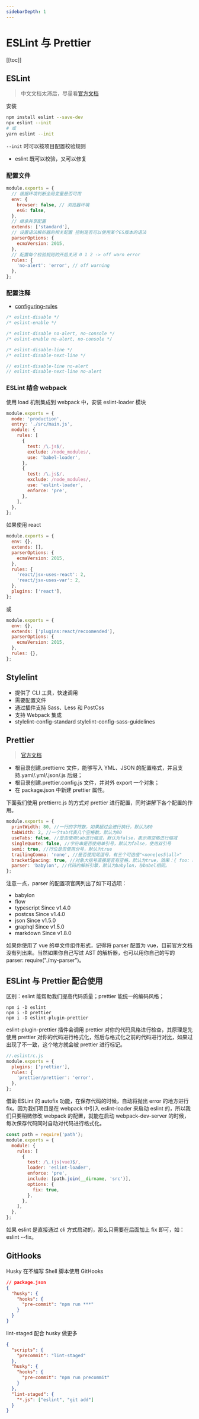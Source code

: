 ```yaml
---
sidebarDepth: 1
---
```


# ESLint 与 Prettier

[[toc]]

## ESLint

> 中文文档太滞后，尽量看[官方文档 ](https://eslint.org/docs/user-guide/getting-started)

安装

```bash
npm install eslint --save-dev
npx eslint --init
# 或
yarn eslint --init
```

`--init` 时可以按项目配置校验规则

- eslint 既可以校验，又可以修复

### 配置文件

```js
module.exports = {
  // 根据环境判断全局变量是否可用
  env: {
    browser: false, // 浏览器环境
    es6: false,
  },
  // 继承共享配置
  extends: ['standard'],
  // 设置语法解析器的相关配置 控制是否可以使用某个ES版本的语法
  parserOptions: {
    ecmaVersion: 2015,
  },
  // 配置每个校验规则的开启关闭 0 1 2 -> off warn error
  rules: {
    'no-alert': 'error', // off warning
  },
};
```

### 配置注释

- [configuring-rules](http://eslint.cn/docs/user-guide/configuring#configuring-rules)

```js
/* eslint-disable */
/* eslint-enable */

/* eslint-disable no-alert, no-console */
/* eslint-enable no-alert, no-console */

/* eslint-disable-line */
/* eslint-disable-next-line */

// eslint-disable-line no-alert
// eslint-disable-next-line no-alert
```

### ESLint 结合 webpack

使用 load 机制集成到 webpack 中，安装 eslint-loader 模块

```js
module.exports = {
  mode: 'production',
  entry: './src/main.js',
  module: {
    rules: [
      {
        test: /\.js$/,
        exclude: /node_modules/,
        use: 'babel-loader',
      },
      {
        test: /\.js$/,
        exclude: /node_modules/,
        use: 'eslint-loader',
        enforce: 'pre',
      },
    ],
  },
};
```

如果使用 react

```js
module.exports = {
  env: {},
  extends: [],
  parserOptions: {
    ecmaVersion: 2015,
  },
  rules: {
    'react/jsx-uses-react': 2,
    'react/jsx-uses-var': 2,
  },
  plugins: ['react'],
};
```

或

```js
module.exports = {
  env: {},
  extends: ['plugins:react/recoomended'],
  parserOptions: {
    ecmaVersion: 2015,
  },
  rules: {},
};
```

## Stylelint

- 提供了 CLI 工具，快速调用
- 需要配置文件
- 通过插件支持 Sass、Less 和 PostCss
- 支持 Webpack 集成
- stylelint-config-standard stylelint-config-sass-guidelines

## Prettier

> [官方文档](https://prettier.io/docs/en/index.html)

- 根目录创建.prettierrc 文件，能够写入 YML、JSON 的配置格式，并且支持.yaml/.yml/.json/.js 后缀；
- 根目录创建.prettier.config.js 文件，并对外 export 一个对象；
- 在 package.json 中新建 prettier 属性。

下面我们使用 prettierrc.js 的方式对 prettier 进行配置，同时讲解下各个配置的作用。

```js
module.exports = {
  printWidth: 80, //一行的字符数，如果超过会进行换行，默认为80
  tabWidth: 2, //一个tab代表几个空格数，默认为80
  useTabs: false, //是否使用tab进行缩进，默认为false，表示用空格进行缩减
  singleQuote: false, //字符串是否使用单引号，默认为false，使用双引号
  semi: true, //行位是否使用分号，默认为true
  trailingComma: 'none', //是否使用尾逗号，有三个可选值"<none|es5|all>"
  bracketSpacing: true, //对象大括号直接是否有空格，默认为true，效果：{ foo: bar }
  parser: 'babylon', //代码的解析引擎，默认为babylon，与babel相同。
};
```

注意一点，parser 的配置项官网列出了如下可选项：

- babylon
- flow
- typescript Since v1.4.0
- postcss Since v1.4.0
- json Since v1.5.0
- graphql Since v1.5.0
- markdown Since v1.8.0

如果你使用了 vue 的单文件组件形式，记得将 parser 配置为 vue，目前官方文档没有列出来。当然如果你自己写过 AST 的解析器，也可以用你自己的写的 parser: require("./my-parser")。

## ESLint 与 Prettier 配合使用

区别：eslint 能帮助我们提高代码质量；prettier 能统一的编码风格；

```
npm i -D eslint
npm i -D prettier
npm i -D eslint-plugin-prettier
```

eslint-plugin-prettier 插件会调用 prettier 对你的代码风格进行检查，其原理是先使用 prettier 对你的代码进行格式化，然后与格式化之前的代码进行对比，如果过出现了不一致，这个地方就会被 prettier 进行标记。

```js
//.eslintrc.js
module.exports = {
  plugins: ['prettier'],
  rules: {
    'prettier/prettier': 'error',
  },
};
```

借助 ESLint 的 autofix 功能，在保存代码的时候，自动将抛出 error 的地方进行 fix。因为我们项目是在 webpack 中引入 eslint-loader 来启动 eslint 的，所以我们只要稍微修改 webpack 的配置，就能在启动 webpack-dev-server 的时候，每次保存代码同时自动对代码进行格式化。

```js
const path = require('path');
module.exports = {
  module: {
    rules: [
      {
        test: /\.(js|vue)$/,
        loader: 'eslint-loader',
        enforce: 'pre',
        include: [path.join(__dirname, 'src')],
        options: {
          fix: true,
        },
      },
    ],
  },
};
```

如果 eslint 是直接通过 cli 方式启动的，那么只需要在后面加上 fix 即可，如：eslint --fix。

## GitHooks

Husky 在不编写 Shell 脚本使用 GitHooks

```json
// package.json
{
  "husky": {
    "hooks": {
      "pre-commit": "npm run ***"
    }
  }
}
```

lint-staged 配合 husky 做更多

```json
{
  "scripts": {
    "precommit": "lint-staged"
  },
  "husky": {
    "hooks": {
      "pre-commit": "npm run precommit"
    }
  },
  "lint-staged": {
    "*.js": ["eslint", "git add"]
  }
}
```
